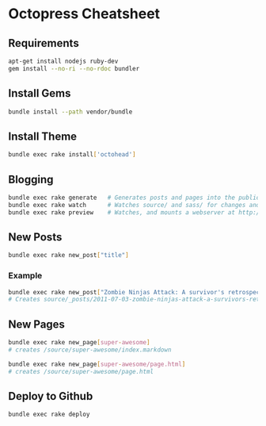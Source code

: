 # Octopress Cheatsheet

## Requirements

```bash
apt-get install nodejs ruby-dev
gem install --no-ri --no-rdoc bundler
```

## Install Gems

```bash
bundle install --path vendor/bundle
```

## Install Theme

```bash
bundle exec rake install['octohead']
```

## Blogging

```bash
bundle exec rake generate   # Generates posts and pages into the public directory
bundle exec rake watch      # Watches source/ and sass/ for changes and regenerates
bundle exec rake preview    # Watches, and mounts a webserver at http://localhost:4000
```

## New Posts

```bash
bundle exec rake new_post["title"]
```

### Example

```bash
bundle exec rake new_post["Zombie Ninjas Attack: A survivor's retrospective"]
# Creates source/_posts/2011-07-03-zombie-ninjas-attack-a-survivors-retrospective.markdown
```

## New Pages

```bash
bundle exec rake new_page[super-awesome]
# creates /source/super-awesome/index.markdown

bundle exec rake new_page[super-awesome/page.html]
# creates /source/super-awesome/page.html
```

## Deploy to Github

```bash
bundle exec rake deploy
```
